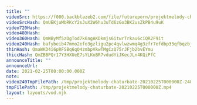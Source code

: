 ```yaml
---
title: ""
videoSrc: https://f000.backblazeb2.com/file/futureporn/projektmelody-chaturbate-2021-02-25.mp4
videoSrcHash: QmUEKjaMbRKcY2sJuX2W6hu3uTd6zGo3BK2usZkPB4u9uK
video720Hash: 
video480Hash: 
video360Hash: QmWByMf5zDgTod7k6ngAKDkmjs6itwrTrkau6ciQR2F9it
video240Hash: bafybeib47mmo2efo3gzligu2pc4qvlwzwmq4g3zfr7efdbp33qfbqzbjdu?filename=projektmelody-chaturbate-20210225T000000Z-240p.mp4
thinHash: QmaWKD4i6pRFSBq6qQ4zmbpVkwTMgCzQ75rJFjb2bvEYmu
thiccHash: QmZBBPQr17Y3HXUeE7sYLKoBR7vdudYiJKecJLn4KQiPfC
announceTitle: ""
announceUrl: 
date: 2021-02-25T00:00:00.000Z
note: 
video240TmpFilePath: /tmp/projektmelody-chaturbate-20210225T000000Z-240p.mp4
tmpFilePath: /tmp/projektmelody-chaturbate-20210225T000000Z.mp4
layout: layouts/vod.njk
---
```

